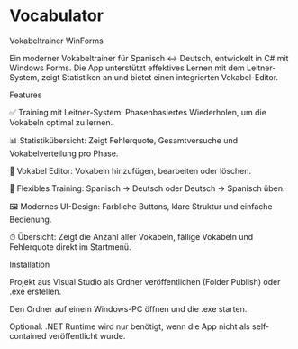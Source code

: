 # Vocabulator

Vokabeltrainer WinForms

Ein moderner Vokabeltrainer für Spanisch ↔ Deutsch, entwickelt in C# mit Windows Forms. Die App unterstützt effektives Lernen mit dem Leitner-System, zeigt Statistiken an und bietet einen integrierten Vokabel-Editor.

Features

✅ Training mit Leitner-System: Phasenbasiertes Wiederholen, um die Vokabeln optimal zu lernen.

📊 Statistikübersicht: Zeigt Fehlerquote, Gesamtversuche und Vokabelverteilung pro Phase.

📝 Vokabel Editor: Vokabeln hinzufügen, bearbeiten oder löschen.

🔄 Flexibles Training: Spanisch → Deutsch oder Deutsch → Spanisch üben.

🖼 Modernes UI-Design: Farbliche Buttons, klare Struktur und einfache Bedienung.

⏱ Übersicht: Zeigt die Anzahl aller Vokabeln, fällige Vokabeln und Fehlerquote direkt im Startmenü.

Installation

Projekt aus Visual Studio als Ordner veröffentlichen (Folder Publish) oder .exe erstellen.

Den Ordner auf einem Windows-PC öffnen und die .exe starten.

Optional: .NET Runtime wird nur benötigt, wenn die App nicht als self-contained veröffentlicht wurde.
